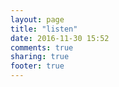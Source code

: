 ```yaml
---
layout: page
title: "listen"
date: 2016-11-30 15:52
comments: true
sharing: true
footer: true
---
```

